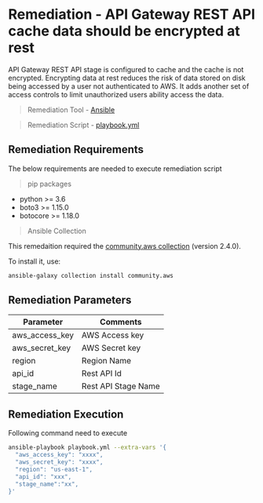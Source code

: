 # Remediation -  API Gateway REST API cache data should be encrypted at rest
API Gateway REST API stage is configured to cache and the cache is not encrypted. Encrypting data at rest reduces the risk of data stored on disk being accessed by a user not authenticated to AWS. It adds another set of access controls to limit unauthorized users ability access the data.

> Remediation Tool   - [Ansible](https://www.ansible.com/)

> Remediation Script - [playbook.yml](playbook.yml)

## Remediation Requirements
The below requirements are needed to execute remediation script

> pip packages
- python >= 3.6
- boto3 >= 1.15.0
- botocore >= 1.18.0

> Ansible Collection

This remedaition required the [community.aws collection](https://galaxy.ansible.com/community/aws) (version 2.4.0).

To install it, use: 
```sh
ansible-galaxy collection install community.aws
```

## Remediation Parameters

| Parameter      | Comments              |
|----------------|-----------------------|
| aws_access_key | AWS Access key        |
| aws_secret_key | AWS Secret key        |
| region         | Region Name           |
| api_id         | Rest API Id           |
| stage_name     | Rest API Stage Name   |


## Remediation Execution
Following command need to execute
```sh
ansible-playbook playbook.yml --extra-vars '{
  "aws_access_key": "xxxx",
  "aws_secret_key": "xxxx",
  "region": "us-east-1",
  "api_id": "xxx",
  "stage_name":"xx",
}'
```